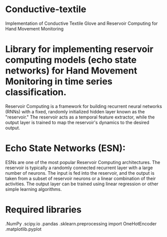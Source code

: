 # Conductive-textile
Implementation of Conductive Textile Glove and Reservoir Computing for Hand Movement Monitoring
# Library for implementing reservoir computing models (echo state networks) for Hand Movement Monitoring in time series classification. 
Reservoir Computing is a framework for building recurrent neural networks (RNNs) with a fixed, randomly initialized hidden layer known as the "reservoir." The reservoir acts as a temporal feature extractor, while the output layer is trained to map the reservoir's dynamics to the desired output.
# Echo State Networks (ESN): 
ESNs are one of the most popular Reservoir Computing architectures. The reservoir is typically a randomly connected recurrent layer with a large number of neurons. The input is fed into the reservoir, and the output is taken from a subset of reservoir neurons or a linear combination of their activities. The output layer can be trained using linear regression or other simple learning algorithms.
# Required libraries
.NumPy
.scipy.io
.pandas
.sklearn.preprocessing import OneHotEncoder
.matplotlib.pyplot
